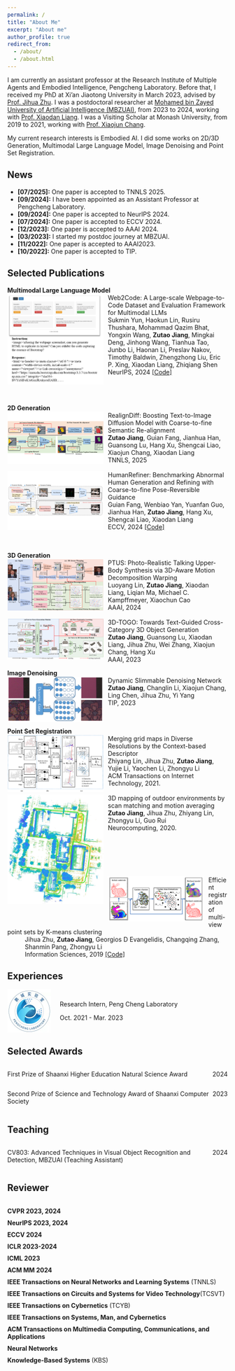 ```yaml
---
permalink: /
title: "About Me"
excerpt: "About me"
author_profile: true
redirect_from: 
  - /about/
  - /about.html
---
```


I am currently an assistant professor at the Research Institute of Multiple Agents and Embodied Intelligence, Pengcheng Laboratory. Before that, I received my PhD at Xi’an Jiaotong University in March 2023, advised by  <a href="https://gr.xjtu.edu.cn/en/web/zhujh">Prof. Jihua Zhu</a>. I was a postdoctoral researcher at <a href="https://mbzuai.ac.ae/">Mohamed bin Zayed University of Artificial Intelligence (MBZUAI)</a>, from 2023 to 2024, working with <a href="https://lemondan.github.io/">Prof. Xiaodan Liang</a>.  I was a Visiting Scholar at Monash University, from 2019 to 2021, working with <a href="https://www.xiaojun.ai/">Prof. Xiaojun Chang</a>.


My current research interests is Embodied AI. 
I did some works on 2D/3D Generation, Multimodal Large Language Model, Image Denoising and Point Set Registration.

## News
- **[07/2025]:** One paper is accepted to TNNLS 2025.
- **[09/2024]:** I have been appointed as an Assistant Professor at Pengcheng Laboratory.
- **[09/2024]:** One paper is accepted to NeurIPS 2024.
- **[07/2024]:** One paper is accepted to ECCV 2024.
- **[12/2023]:** One paper is accepted to AAAI 2024.
- **[03/2023]:** I started my postdoc journey at MBZUAI.
- **[11/2022]:** One paper is accepted to AAAI2023.
- **[10/2022]:** One paper is accepted to TIP.



## Selected Publications

<dl>
<dt><strong>Multimodal Large Language Model </strong><br></dt>
<dt><img src="../images/pix2code.png" alt="Web2Code" align="left" style="width:220px; margin-right:10px;"></dt>
<dt>Web2Code: A Large-scale Webpage-to-Code Dataset and Evaluation Framework for Multimodal LLMs</dt>
<dd>Sukmin Yun, Haokun Lin, Rusiru Thushara, Mohammad Qazim Bhat, Yongxin Wang, <strong>Zutao Jiang</strong>, Mingkai Deng, Jinhong Wang, Tianhua Tao, Junbo Li, Haonan Li, Preslav Nakov, Timothy Baldwin, Zhengzhong Liu, Eric P. Xing, Xiaodan Liang, Zhiqiang Shen</dd>
<dd>NeurIPS, 2024 <a href="https://github.com/MBZUAI-LLM/web2code">[Code]</a></dd>
<br>
<br>
<br>
</dl>

<dl>
<dt><strong>2D Generation </strong><br></dt>

<dt><img src="../images/RealignDiff.png" alt="RealignDiff" align="left" style="width:220px; margin-right:10px;"></dt>
<dt>RealignDiff: Boosting Text-to-Image Diffusion Model with Coarse-to-fine Semantic Re-alignment</dt>
<dd><strong>Zutao Jiang</strong>, Guian Fang, Jianhua Han, Guansong Lu, Hang Xu, Shengcai Liao, Xiaojun Chang, Xiaodan Liang</dd>
<dd>TNNLS, 2025 </dd>
<br>

<dt><img src="../images/HumanRefiner.png" alt="HumanRefiner" align="left" style="width:220px; margin-right:10px;"></dt>
<dt>HumanRefiner: Benchmarking Abnormal Human Generation and Refining with Coarse-to-fine Pose-Reversible Guidance</dt>
<dd>Guian Fang, Wenbiao Yan, Yuanfan Guo, Jianhua Han, <strong>Zutao Jiang</strong>, Hang Xu, Shengcai Liao, Xiaodan Liang</dd>
<dd>ECCV, 2024 <a href="https://github.com/Enderfga/HumanRefiner">[Code]</a></dd>
<br>
<br>
</dl>

<dl>
<dt><strong>3D Generation </strong><br></dt>
<dt><img src="../images/PTUS.png" alt="PTUS" align="left" style="width:220px; margin-right:10px;"></dt>
<dt>PTUS: Photo-Realistic Talking Upper-Body Synthesis via 3D-Aware Motion Decomposition Warping</dt>
<dd>Luoyang Lin, <strong>Zutao Jiang</strong>, Xiaodan Liang, Liqian Ma, Michael C. Kampffmeyer, Xiaochun Cao</dd>
<dd>AAAI, 2024</dd>
<br>
<dt><img src="../images/3D-TOGO.png" alt="3D-TOGO" align="left" style="width:220px; margin-right:10px;"></dt>
<dt>3D-TOGO: Towards Text-Guided Cross-Category 3D Object Generation</dt>
<dd><strong>Zutao Jiang</strong>, Guansong Lu, Xiaodan Liang, Jihua Zhu, Wei Zhang, Xiaojun Chang, Hang Xu</dd>
<dd>AAAI, 2023</dd>
</dl>


<dl>
<dt><strong>Image Denoising </strong><br></dt>
<dt><img src="../images/Dynamic.png" alt="Dynamic" align="left" style="width:220px; margin-right:10px;"></dt>
<dt>Dynamic Slimmable Denoising Network</dt>
<dd><strong>Zutao Jiang</strong>, Changlin Li, Xiaojun Chang, Ling Chen, Jihua Zhu, Yi Yang</dd>
<dd>TIP, 2023</dd>
<br>
<br>
</dl>

<dl>
<dt><strong>Point Set Registration </strong><br></dt>
<dt><img src="../images/diff_grid_map.png" alt="diff_grid_map" align="left" style="width:220px; margin-right:10px;"></dt>
<dt>Merging grid maps in Diverse Resolutions by the Context-based Descriptor</dt>
<dd>Zhiyang Lin, Jihua Zhu, <strong>Zutao Jiang</strong>, Yujie Li, Yaochen Li, Zhongyu Li</dd>
<dd>ACM Transactions on Internet Technology, 2021.</dd>
<br>
<dt><img src="../images/3D_Mapping.png" alt="3D_Mapping" align="left" style="width:220px; margin-right:10px;"></dt>
<dt>3D mapping of outdoor environments by scan matching and motion averaging</dt>
<dd><strong>Zutao Jiang</strong>, Jihua Zhu, Zhiyang Lin, Zhongyu Li, Guo Rui</dd>
<dd>Neurocomputing, 2020.</dd>
<br>
<br>
<br>
<br>
<br>
<br>
<dt><img src="../images/K-means.png" alt="K-means" align="left" style="width:220px; margin-right:10px;"></dt>
<dt>Efficient registration of multi-view point sets by K-means clustering</dt>
<dd>Jihua Zhu, <strong>Zutao Jiang</strong>, Georgios D Evangelidis, Changqing Zhang, Shanmin Pang, Zhongyu Li</dd>
<dd>Information Sciences, 2019  <a href="https://github.com/robotzjh/KmeanReg">[Code]</a></dd>
</dl>


## Experiences
<div style="display:flex; align-items:center;">
  <img src="../images/pengcheng.png" alt="Image" style="width:100px; margin-right:20px;">
  <div>
    <p>Research Intern, Peng Cheng Laboratory</p>
    <p>Oct. 2021 - Mar. 2023</p>
  </div>
</div>


## Selected Awards
<div style="display:flex; justify-content:space-between;">
  <p>First Prize of Shaanxi Higher Education Natural Science Award</p>
  <p style="text-align:right;">2024</p>
</div>

<div style="display:flex; justify-content:space-between;">
  <p>Second Prize of Science and Technology Award of Shaanxi Computer Society</p>
  <p style="text-align:right;">2023</p>
</div>

## Teaching
<div style="display:flex; justify-content:space-between;">
  <p>CV803: Advanced Techniques in Visual Object Recognition and Detection, MBZUAI (Teaching Assistant)</p>
  <p style="text-align:right;">2024</p>
</div>

## Reviewer

<div style="display:flex; justify-content:space-between;">
  <ul style="list-style-type: none; padding-left: 0;">
    <li style="margin-bottom: 10px;"><strong>CVPR 2023, 2024</strong></li>
    <li style="margin-bottom: 10px;"><strong>NeurIPS 2023, 2024</strong></li>
    <li style="margin-bottom: 10px;"><strong>ECCV 2024</strong></li>
    <li style="margin-bottom: 10px;"><strong>ICLR 2023-2024</strong></li>
    <li style="margin-bottom: 10px;"><strong>ICML 2023</strong></li>
    <li style="margin-bottom: 10px;"><strong>ACM MM 2024</strong></li>
    <li style="margin-bottom: 10px;"><strong>IEEE Transactions on Neural Networks and Learning Systems</strong> (TNNLS)</li>
    <li style="margin-bottom: 10px;"><strong>IEEE Transactions on Circuits and Systems for Video Technology</strong>(TCSVT)</li>
    <li style="margin-bottom: 10px;"><strong>IEEE Transactions on Cybernetics</strong> (TCYB)</li>
    <li style="margin-bottom: 10px;"><strong>IEEE Transactions on Systems, Man, and Cybernetics</strong></li>
    <li style="margin-bottom: 10px;"><strong>ACM Transactions on Multimedia Computing, Communications, and Applications</strong></li>
    <li style="margin-bottom: 10px;"><strong>Neural Networks</strong> </li>
    <li style="margin-bottom: 10px;"><strong>Knowledge-Based Systems</strong> (KBS)</li>
  </ul>
</div>

